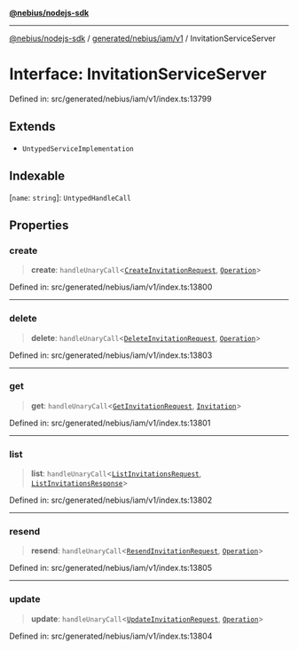 [**@nebius/nodejs-sdk**](../../../../../README.md)

---

[@nebius/nodejs-sdk](../../../../../README.md) / [generated/nebius/iam/v1](../README.md) / InvitationServiceServer

# Interface: InvitationServiceServer

Defined in: src/generated/nebius/iam/v1/index.ts:13799

## Extends

- `UntypedServiceImplementation`

## Indexable

\[`name`: `string`\]: `UntypedHandleCall`

## Properties

### create

> **create**: `handleUnaryCall`\<[`CreateInvitationRequest`](CreateInvitationRequest.md), [`Operation`](../../../common/v1/interfaces/Operation.md)\>

Defined in: src/generated/nebius/iam/v1/index.ts:13800

---

### delete

> **delete**: `handleUnaryCall`\<[`DeleteInvitationRequest`](DeleteInvitationRequest.md), [`Operation`](../../../common/v1/interfaces/Operation.md)\>

Defined in: src/generated/nebius/iam/v1/index.ts:13803

---

### get

> **get**: `handleUnaryCall`\<[`GetInvitationRequest`](GetInvitationRequest.md), [`Invitation`](Invitation.md)\>

Defined in: src/generated/nebius/iam/v1/index.ts:13801

---

### list

> **list**: `handleUnaryCall`\<[`ListInvitationsRequest`](ListInvitationsRequest.md), [`ListInvitationsResponse`](ListInvitationsResponse.md)\>

Defined in: src/generated/nebius/iam/v1/index.ts:13802

---

### resend

> **resend**: `handleUnaryCall`\<[`ResendInvitationRequest`](ResendInvitationRequest.md), [`Operation`](../../../common/v1/interfaces/Operation.md)\>

Defined in: src/generated/nebius/iam/v1/index.ts:13805

---

### update

> **update**: `handleUnaryCall`\<[`UpdateInvitationRequest`](UpdateInvitationRequest.md), [`Operation`](../../../common/v1/interfaces/Operation.md)\>

Defined in: src/generated/nebius/iam/v1/index.ts:13804
